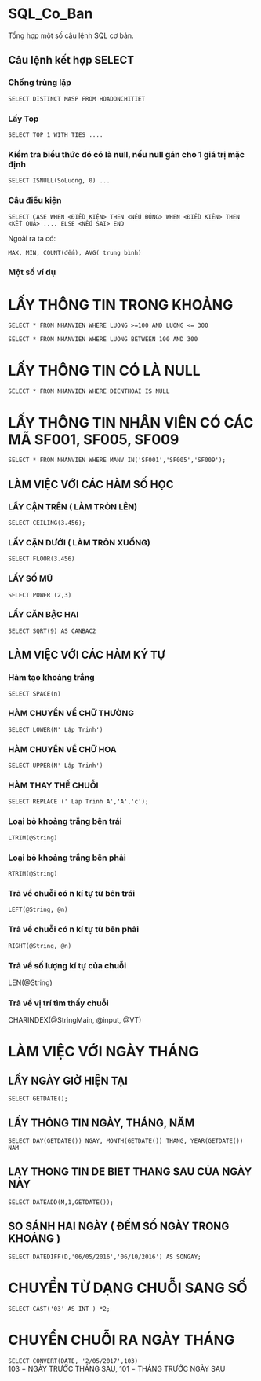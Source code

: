# SQL_Co_Ban
Tổng hợp một số câu lệnh SQL cơ bản.
## Câu lệnh kết hợp SELECT
### Chống trùng lặp
`SELECT DISTINCT MASP FROM HOADONCHITIET`

### Lấy Top
`SELECT TOP 1 WITH TIES ....`

### Kiểm tra biểu thức đó có là null, nếu null gán cho 1 giá trị mặc định
`SELECT ISNULL(SoLuong, 0) ...`

### Câu điều kiện
`SELECT CASE WHEN <ĐIỀU KIỆN> THEN <NẾU ĐÚNG> WHEN <ĐIỀU KIÊN> THEN <KẾT QUẢ> .... ELSE <NẾU SAI> END`

Ngoài ra ta có:

`MAX, MIN, COUNT(đếm), AVG( trung bình)`

### Một số ví dụ 


# LẤY THÔNG TIN TRONG KHOẢNG
`SELECT * FROM NHANVIEN WHERE LUONG >=100 AND LUONG <= 300`

`SELECT * FROM NHANVIEN WHERE LUONG BETWEEN 100 AND 300`

# LẤY THÔNG TIN CÓ LÀ NULL
`SELECT * FROM NHANVIEN WHERE DIENTHOAI IS NULL`

# LẤY THÔNG TIN NHÂN VIÊN CÓ CÁC MÃ SF001, SF005, SF009
`SELECT * FROM NHANVIEN WHERE MANV IN('SF001','SF005','SF009');`

## LÀM VIỆC VỚI CÁC HÀM SỐ HỌC
### LẤY CẬN TRÊN ( LÀM TRÒN LÊN)
`SELECT CEILING(3.456);`
### LẤY CẬN DƯỚI ( LÀM TRÒN XUỐNG)
`SELECT FLOOR(3.456)`
### LẤY SỐ MŨ
`SELECT POWER (2,3)`
### LẤY CĂN BẬC HAI
`SELECT SQRT(9) AS CANBAC2`

## LÀM VIỆC VỚI CÁC HÀM KÝ TỰ
### Hàm tạo khoảng trắng
`SELECT SPACE(n)`

### HÀM CHUYỂN VỀ CHỮ THƯỜNG
`SELECT LOWER(N' Lập Trinh')`

### HÀM CHUYỂN VỀ CHỮ HOA
`SELECT UPPER(N' Lập Trinh')`

### HÀM THAY THẾ CHUỖI
`SELECT REPLACE (' Lap Trinh A','A','c');`

### Loại bỏ khoảng trắng bên trái
`LTRIM(@String)`

### Loại bỏ khoảng trắng bên phải
`RTRIM(@String)`

### Trả về chuỗi có n kí tự từ bên trái
`LEFT(@String, @n)`

### Trả về chuỗi có n kí tự từ bên phải
`RIGHT(@String, @n)`

### Trả về số lượng kí tự của chuỗi
LEN(@String)

### Trả về vị trí tìm thấy chuỗi
CHARINDEX(@StringMain, @input, @VT)

# LÀM VIỆC VỚI NGÀY THÁNG
## LẤY NGÀY GIỜ HIỆN TẠI
`SELECT GETDATE();`

## LẤY THÔNG TIN NGÀY, THÁNG, NĂM
`SELECT DAY(GETDATE()) NGAY, MONTH(GETDATE()) THANG, YEAR(GETDATE()) NAM`

## LAY THONG TIN DE BIET THANG SAU CỦA NGÀY NÀY
`SELECT DATEADD(M,1,GETDATE());`

## SO SÁNH HAI NGÀY ( ĐẾM SỐ NGÀY TRONG KHOẢNG )
`SELECT DATEDIFF(D,'06/05/2016','06/10/2016') AS SONGAY;`

# CHUYỂN TỪ DẠNG CHUỖI SANG SỐ
`SELECT CAST('03' AS INT ) *2;`
# CHUYỂN CHUỖI RA NGÀY THÁNG
`SELECT CONVERT(DATE, '2/05/2017',103)`  
103 = NGÀY TRƯỚC THÁNG SAU, 101 = THÁNG TRƯỚC NGÀY SAU
 

